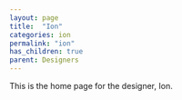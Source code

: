 ```yaml
---
layout: page
title:  "Ion"
categories: ion
permalink: "ion"
has_children: true
parent: Designers
---
```

This is the home page for the designer, Ion.
